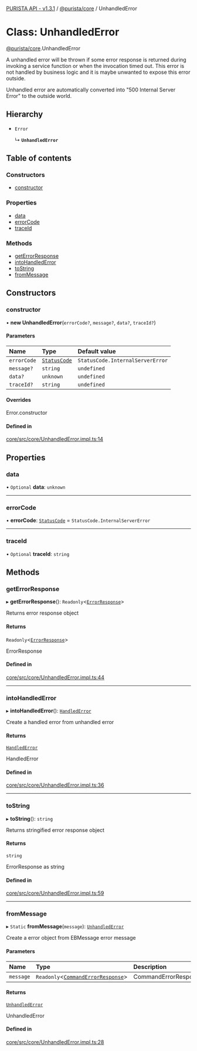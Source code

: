 [PURISTA API - v1.3.1](../README.md) / [@purista/core](../modules/purista_core.md) / UnhandledError

# Class: UnhandledError

[@purista/core](../modules/purista_core.md).UnhandledError

A unhandled error will be thrown if some error response is returned during invoking a service function
or when the invocation timed out.
This error is not handled by business logic and it is maybe unwanted to expose this error outside.

Unhandled error are automatically converted into "500 Internal Server Error" to the outside world.

## Hierarchy

- `Error`

  ↳ **`UnhandledError`**

## Table of contents

### Constructors

- [constructor](purista_core.UnhandledError.md#constructor)

### Properties

- [data](purista_core.UnhandledError.md#data)
- [errorCode](purista_core.UnhandledError.md#errorcode)
- [traceId](purista_core.UnhandledError.md#traceid)

### Methods

- [getErrorResponse](purista_core.UnhandledError.md#geterrorresponse)
- [intoHandledError](purista_core.UnhandledError.md#intohandlederror)
- [toString](purista_core.UnhandledError.md#tostring)
- [fromMessage](purista_core.UnhandledError.md#frommessage)

## Constructors

### constructor

• **new UnhandledError**(`errorCode?`, `message?`, `data?`, `traceId?`)

#### Parameters

| Name | Type | Default value |
| :------ | :------ | :------ |
| `errorCode` | [`StatusCode`](../enums/purista_core.StatusCode.md) | `StatusCode.InternalServerError` |
| `message?` | `string` | `undefined` |
| `data?` | `unknown` | `undefined` |
| `traceId?` | `string` | `undefined` |

#### Overrides

Error.constructor

#### Defined in

[core/src/core/UnhandledError.impl.ts:14](https://github.com/sebastianwessel/purista/blob/78eb3f1/packages/core/src/core/UnhandledError.impl.ts#L14)

## Properties

### data

• `Optional` **data**: `unknown`

___

### errorCode

• **errorCode**: [`StatusCode`](../enums/purista_core.StatusCode.md) = `StatusCode.InternalServerError`

___

### traceId

• `Optional` **traceId**: `string`

## Methods

### getErrorResponse

▸ **getErrorResponse**(): `Readonly`<[`ErrorResponse`](../modules/purista_core.md#errorresponse)\>

Returns error response object

#### Returns

`Readonly`<[`ErrorResponse`](../modules/purista_core.md#errorresponse)\>

ErrorResponse

#### Defined in

[core/src/core/UnhandledError.impl.ts:44](https://github.com/sebastianwessel/purista/blob/78eb3f1/packages/core/src/core/UnhandledError.impl.ts#L44)

___

### intoHandledError

▸ **intoHandledError**(): [`HandledError`](purista_core.HandledError.md)

Create a handled error from unhandled error

#### Returns

[`HandledError`](purista_core.HandledError.md)

HandledError

#### Defined in

[core/src/core/UnhandledError.impl.ts:36](https://github.com/sebastianwessel/purista/blob/78eb3f1/packages/core/src/core/UnhandledError.impl.ts#L36)

___

### toString

▸ **toString**(): `string`

Returns stringified error response object

#### Returns

`string`

ErrorResponse as string

#### Defined in

[core/src/core/UnhandledError.impl.ts:59](https://github.com/sebastianwessel/purista/blob/78eb3f1/packages/core/src/core/UnhandledError.impl.ts#L59)

___

### fromMessage

▸ `Static` **fromMessage**(`message`): [`UnhandledError`](purista_core.UnhandledError.md)

Create a error object from EBMessage error message

#### Parameters

| Name | Type | Description |
| :------ | :------ | :------ |
| `message` | `Readonly`<[`CommandErrorResponse`](../modules/purista_core.md#commanderrorresponse)\> | CommandErrorResponse |

#### Returns

[`UnhandledError`](purista_core.UnhandledError.md)

UnhandledError

#### Defined in

[core/src/core/UnhandledError.impl.ts:28](https://github.com/sebastianwessel/purista/blob/78eb3f1/packages/core/src/core/UnhandledError.impl.ts#L28)
